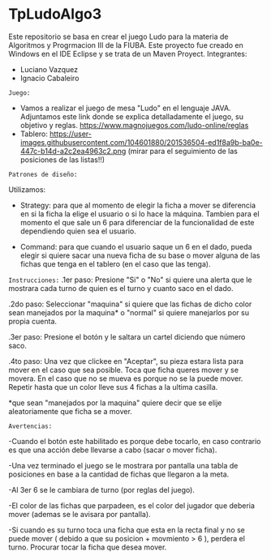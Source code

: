 # TpLudoAlgo3
Este repositorio se basa en crear el juego Ludo para la materia de Algoritmos y Progrmacion III de la FIUBA. Este proyecto fue creado en Windows en el IDE Eclipse y se trata de un Maven Proyect. 
Integrantes: 
- Luciano Vazquez
- Ignacio Cabaleiro


`Juego: `

- Vamos a realizar el juego de mesa "Ludo" en el lenguaje JAVA.
  Adjuntamos este link donde se explica detalladamente el juego, su objetivo y reglas.
  https://www.magnojuegos.com/ludo-online/reglas
- Tablero: https://user-images.githubusercontent.com/104601880/201536504-ed1f8a9b-ba0e-447c-b14d-a2c2ea4963c2.png (mirar para el seguimiento de las posiciones de las listas!!)



`Patrones de diseño:`

Utilizamos:
    
  - Strategy: para que al momento de elegir la ficha a mover se diferencia en si la ficha la elige el usuario o si lo hace la máquina. Tambien para el momento el que sale un 6 para diferenciar de la funcionalidad de este dependiendo quien sea el usuario.
  
  - Command: para que cuando el usuario saque un 6 en el dado, pueda elegir si quiere sacar una nueva ficha de su base o mover alguna de las fichas que tenga en el           tablero (en el caso que las tenga).



   `Instrucciones:`
  .1er paso: Presione "Si" o "No" si quiere una alerta que le mostrara cada turno de quien es el turno y cuanto saco en el dado.
  
  .2do paso: Seleccionar "maquina" si quiere que las fichas de dicho color sean manejados por la maquina* o "normal" si quiere manejarlos por su propia cuenta.
  
  .3er paso: Presione el botón y le saltara un cartel diciendo que número saco.
  
  .4to paso: Una vez que clickee en "Aceptar", su pieza estara lista para mover en el caso que sea posible. Toca que ficha queres mover y se movera. En el caso que no se mueva es porque no se la puede mover. Repetir hasta que un color lleve sus 4 fichas a la ultima casilla.
  
  *que sean "manejados por la maquina" quiere decir que se elije aleatoriamente que ficha se a mover.
  
  
  `Avertencias:`
  
  -Cuando el botón este habilitado es porque debe tocarlo, en caso contrario es que una acción debe llevarse a cabo (sacar o mover ficha). 
  
  -Una vez terminado el juego se le mostrara por pantalla una tabla de posiciones en base a la cantidad de fichas que llegaron a la meta. 
  
  -Al 3er 6 se le cambiara de turno (por reglas del juego).
  
  -El color de las fichas que parpadeen, es el color del jugador que deberia mover (ademas se le avisara por pantalla). 
  
  -Si cuando es su turno toca una ficha que esta en la recta final y no se puede mover ( debido a que su posicion + movmiento > 6 ), perdera el turno. Procurar tocar la ficha que desea mover.
  

